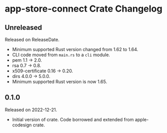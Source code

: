 # app-store-connect Crate Changelog

<!-- next-header -->

## Unreleased

Released on ReleaseDate.

* Minimum supported Rust version changed from 1.62 to 1.64.
* CLI code moved from `main.rs` to a `cli` module.
* pem 1.1 -> 2.0.
* rsa 0.7 -> 0.8.
* x509-certificate 0.16 -> 0.20.
* dirs 4.0.0 -> 5.0.0.
* Minimum supported Rust version is now 1.65.

## 0.1.0

Released on 2022-12-21.

* Initial version of crate. Code borrowed and extended from apple-codesign crate.
